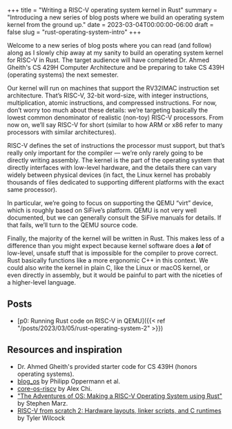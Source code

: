 +++
title = "Writing a RISC-V operating system kernel in Rust"
summary = "Introducing a new series of blog posts where we build an operating system kernel from the ground up."
date = 2023-03-04T00:00:00-06:00
draft = false
slug = "rust-operating-system-intro"
+++

Welcome to a new series of blog posts where you can read (and follow) along as I slowly chip away at my sanity to build an operating system kernel for RISC-V in Rust. The target audience will have completed Dr. Ahmed Gheith's CS 429H Computer Architecture and be preparing to take CS 439H (operating systems) the next semester.

Our kernel will run on machines that support the RV32IMAC instruction set architecture. That’s RISC-V, 32-bit word-size, with integer instructions, multiplication, atomic instructions, and compressed instructions. For now, don’t worry too much about these details: we’re targeting basically the lowest common denominator of realistic (non-toy) RISC-V processors. From now on, we’ll say RISC-V for short (similar to how ARM or x86 refer to many processors with similar architectures).

RISC-V defines the set of instructions the processor must support, but that’s really only important for the compiler — we’re only rarely going to be directly writing assembly. The kernel is the part of the operating system that directly interfaces with low-level hardware, and the details there can vary widely between physical devices (in fact, the Linux kernel has probably thousands of files dedicated to supporting different platforms with the exact same processor).

In particular, we’re going to focus on supporting the QEMU “virt” device, which is roughly based on SiFive’s platform. QEMU is not very well documented, but we can generally consult the SiFive manuals for details. If that fails, we’ll turn to the QEMU source code.

Finally, the majority of the kernel will be written in Rust. This makes less of a difference than you might expect because kernel software does a ***lot*** of low-level, unsafe stuff that is impossible for the compiler to prove correct. Rust basically functions like a more ergonomic C++ in this context. We could also write the kernel in plain C, like the Linux or macOS kernel, or even directly in assembly, but it would be painful to part with the niceties of a higher-level language.

## Posts

* [p0: Running Rust code on RISC-V in QEMU]({{< ref "/posts/2023/03/05/rust-operating-system-2" >}})

## Resources and inspiration

* Dr. Ahmed Gheith's provided starter code for CS 439H (honors operating systems).
* [blog_os](https://github.com/phil-opp/blog_os) by Philipp Oppermann et al.
* [core-os-riscv](https://github.com/skyzh/core-os-riscv) by Alex Chi.
* ["The Adventures of OS: Making a RISC-V Operating System using Rust"](http://osblog.stephenmarz.com) by Stephen Marz.
* [RISC-V from scratch 2: Hardware layouts, linker scripts, and C runtimes](https://twilco.github.io/riscv-from-scratch/2019/04/27/riscv-from-scratch-2.html#lifting-the--veil) by Tyler Wilcock
